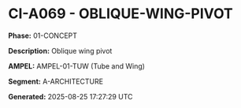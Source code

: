 # CI-A069 - OBLIQUE-WING-PIVOT

**Phase:** 01-CONCEPT

**Description:** Oblique wing pivot

**AMPEL:** AMPEL-01-TUW (Tube and Wing)

**Segment:** A-ARCHITECTURE

**Generated:** 2025-08-25 17:27:29 UTC
